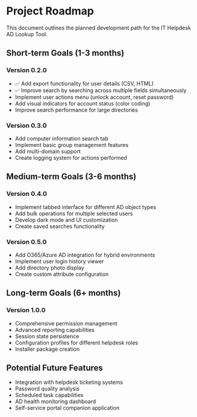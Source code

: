 # Project Roadmap

This document outlines the planned development path for the IT Helpdesk AD Lookup Tool.

## Short-term Goals (1-3 months)

### Version 0.2.0
- ✅ Add export functionality for user details (CSV, HTML)
- ✅ Improve search by searching across multiple fields simultaneously
- Implement user actions menu (unlock account, reset password)
- Add visual indicators for account status (color coding)
- Improve search performance for large directories

### Version 0.3.0
- Add computer information search tab
- Implement basic group management features
- Add multi-domain support
- Create logging system for actions performed

## Medium-term Goals (3-6 months)

### Version 0.4.0
- Implement tabbed interface for different AD object types
- Add bulk operations for multiple selected users
- Develop dark mode and UI customization
- Create saved searches functionality

### Version 0.5.0
- Add O365/Azure AD integration for hybrid environments
- Implement user login history viewer
- Add directory photo display
- Create custom attribute configuration

## Long-term Goals (6+ months)

### Version 1.0.0
- Comprehensive permission management
- Advanced reporting capabilities
- Session state persistence
- Configuration profiles for different helpdesk roles
- Installer package creation

## Potential Future Features

- Integration with helpdesk ticketing systems
- Password quality analysis
- Scheduled task capabilities
- AD health monitoring dashboard
- Self-service portal companion application